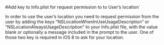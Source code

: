 #Add key to Info.plist for request permission to to User’s location`

In order to use the user’s location you need to request permission from the user by adding the keys “NSLocationWhenInUseUsageDescription” or “NSLocationAlwaysUsageDescription” to your Info.plist file, with the value blank or optionally a message included in the prompt to the user. One of those two key is required in iOS 8 to ask for your location.
